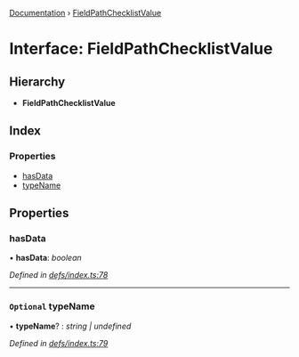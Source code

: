 [Documentation](../README.md) › [FieldPathChecklistValue](fieldpathchecklistvalue.md)

# Interface: FieldPathChecklistValue

## Hierarchy

* **FieldPathChecklistValue**

## Index

### Properties

* [hasData](fieldpathchecklistvalue.md#hasdata)
* [typeName](fieldpathchecklistvalue.md#optional-typename)

## Properties

###  hasData

• **hasData**: *boolean*

*Defined in [defs/index.ts:78](https://github.com/badbatch/graphql-box/blob/e7c44e1/packages/cache-manager/src/defs/index.ts#L78)*

___

### `Optional` typeName

• **typeName**? : *string | undefined*

*Defined in [defs/index.ts:79](https://github.com/badbatch/graphql-box/blob/e7c44e1/packages/cache-manager/src/defs/index.ts#L79)*
